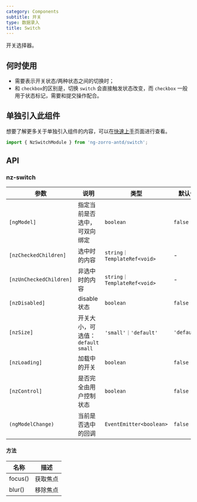 ```yaml
---
category: Components
subtitle: 开关
type: 数据录入
title: Switch
---
```


开关选择器。

## 何时使用

- 需要表示开关状态/两种状态之间的切换时；
- 和 `checkbox`的区别是，切换 `switch` 会直接触发状态改变，而 `checkbox` 一般用于状态标记，需要和提交操作配合。

## 单独引入此组件

想要了解更多关于单独引入组件的内容，可以在[快速上手](/docs/getting-started/zh#单独引入某个组件)页面进行查看。

```ts
import { NzSwitchModule } from 'ng-zorro-antd/switch';
```

## API

### nz-switch

| 参数 | 说明 | 类型 | 默认值 |
| --- | --- | --- | --- |
| `[ngModel]` | 指定当前是否选中，可双向绑定 | `boolean` | `false` |
| `[nzCheckedChildren]` | 选中时的内容 | `string｜TemplateRef<void>` | - |
| `[nzUnCheckedChildren]` | 非选中时的内容 | `string｜TemplateRef<void>` | - |
| `[nzDisabled]` | disable 状态 | `boolean` | `false` |
| `[nzSize]` | 开关大小，可选值：`default` `small` | `'small'｜'default'` | `'default'` |
| `[nzLoading]` | 加载中的开关 | `boolean` | `false` |
| `[nzControl]` | 是否完全由用户控制状态 | `boolean` | `false` |
| `(ngModelChange)` | 当前是否选中的回调 | `EventEmitter<boolean>` | `false` |

#### 方法

| 名称 | 描述 |
| ---- | ----------- |
| focus() | 获取焦点 |
| blur() | 移除焦点 |
